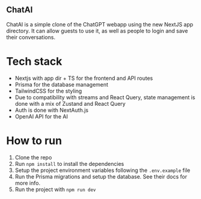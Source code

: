 ## ChatAI

ChatAI is a simple clone of the ChatGPT webapp using the new NextJS app directory. It can allow guests to use it, as well as people to login and save their conversations.

# Tech stack

- Nextjs with app dir + TS for the frontend and API routes
- Prisma for the database management
- TailwindCSS for the styling
- Due to compatibility with streams and React Query, state management is done with a mix of Zustand and React Query
- Auth is done with NextAuth.js
- OpenAI API for the AI

# How to run

1. Clone the repo
2. Run `npm install` to install the dependencies
3. Setup the project environment variables following the `.env.example` file
4. Run the Prisma migrations and setup the database. See their docs for more info.
5. Run the project with `npm run dev`
